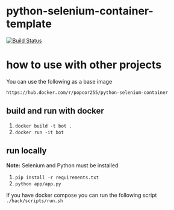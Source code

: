 # python-selenium-container-template
[![Build Status](https://travis-ci.com/popcor255/python-selenium-container.svg?branch=main)](https://travis-ci.com/popcor255/python-selenium-container)

# how to use with other projects

You can use the following as a base image

`https://hub.docker.com/r/popcor255/python-selenium-container`

## build and run with docker

1. `docker build -t bot .`
1. `docker run -it bot`

## run locally

**Note:** Selenium and Python must be installed

1. `pip install -r requirements.txt`
1. `python app/app.py`

If you have docker compose you can run the following script `./hack/scripts/run.sh`